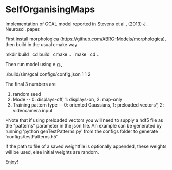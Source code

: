 # SelfOrganisingMaps

Implementation of GCAL model reported in Stevens et al., (2013) J. Neurosci. paper.

First install morphologica (https://github.com/ABRG-Models/morphologica), then build in the usual cmake way

mkdir build &nbsp;
cd build &nbsp;
cmake .. &nbsp;
make &nbsp;
cd .. &nbsp;


Then run model using e.g., 

./build/sim/gcal configs/config.json 1 1 2

The final 3 numbers are
1. random seed
2. Mode -- 0: displays-off, 1: displays-on, 2: map-only
3. Training pattern type -- 0: oriented Gaussians, 1: preloaded vectors*, 2: videocamera input

*Note that if using preloaded vectors you will need to supply a hdf5 file as the "patterns" parameter in the json file. An example can be generated by running 'python genTestPatterns.py' from the configs folder to generate 'configs/testPatterns.h5'

If the path to file of a saved weightfile is optionally appended, these weights will be used, else initial weights are random.

Enjoy!

